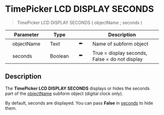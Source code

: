 # TimePicker LCD DISPLAY SECONDS

> TimePicker LCD DISPLAY SECONDS ( objectName ; seconds )

|     | Parameter |     | Type |     |     |     | Description |     |
| --- | --- | --- | --- | --- | --- | --- | --- | --- |
|     | objectName |     | Text |     | ⬅️ |     | Name of subform object |     |
|     | seconds |     | Boolean |     | ⬅️ |     | True = display seconds, False = do not display |     |

## Description

The **TimePicker LCD DISPLAY SECONDS** displays or hides the seconds part of the [objectName](# "Name of subform object") subform object (digital clock only).

By default, seconds are displayed. You can pass **False** in [seconds](# "True = display seconds, False = do not display
") to hide them.
